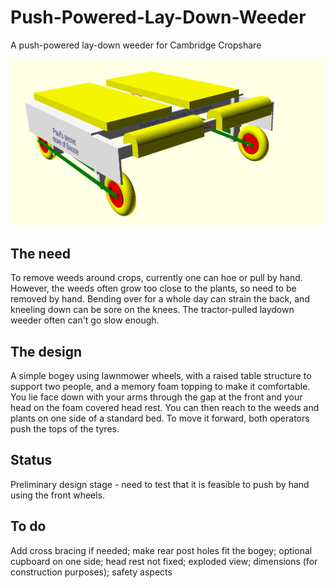 # Push-Powered-Lay-Down-Weeder
A push-powered lay-down weeder for Cambridge Cropshare

![push-powered lay-down weeder for Cambridge Cropshare](https://github.com/Reggie98/Push-Powered-Lay-Down-Weeder/blob/master/push_powered_weeder_top_right.png)

## The need
To remove weeds around crops, currently one can hoe or pull by hand. However, the weeds often grow too close to the plants, so need to be removed by hand. Bending over for a whole day can strain the back, and kneeling down can be sore on the knees. The tractor-pulled laydown weeder often can't go slow enough. 

## The design
A simple bogey using lawnmower wheels, with a raised table structure to support two people, and a memory foam topping to make it comfortable. You lie face down with your arms through the gap at the front and your head on the foam covered head rest. You can then reach to the weeds and plants on one side of a standard bed. To move it forward, both operators push the tops of the tyres.

## Status
Preliminary design stage - need to test that it is feasible to push by hand using the front wheels.

## To do
Add cross bracing if needed; make rear post holes fit the bogey; optional cupboard on one side; head rest not fixed; exploded view; dimensions (for construction purposes); safety aspects
